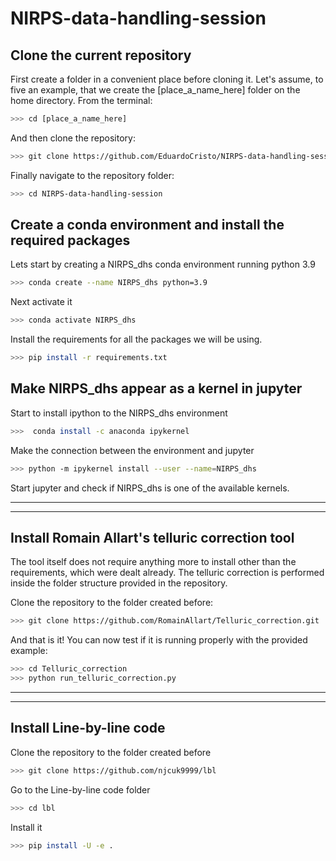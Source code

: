 # NIRPS-data-handling-session

## Clone the current repository

First create a folder in a convenient place before cloning it. Let's assume, to five an example, that we create the [place_a_name_here] folder on the home directory. From the terminal:

``` bash
>>> cd [place_a_name_here]
```
And then clone the repository:

``` bash
>>> git clone https://github.com/EduardoCristo/NIRPS-data-handling-session.git
```

Finally navigate to the repository folder:

``` bash
>>> cd NIRPS-data-handling-session
```

## Create a conda environment and install the required packages

Lets start by creating a NIRPS_dhs conda environment running python 3.9

``` bash
>>> conda create --name NIRPS_dhs python=3.9
```

Next activate it

``` bash
>>> conda activate NIRPS_dhs
```

Install the requirements for all the packages we will be using.

``` bash
>>> pip install -r requirements.txt
```

## Make NIRPS_dhs appear as a kernel in jupyter

Start to install ipython to the NIRPS_dhs environment

``` bash
>>>  conda install -c anaconda ipykernel
```

Make the connection between the environment and jupyter
``` bash
>>> python -m ipykernel install --user --name=NIRPS_dhs
```

Start jupyter and check if NIRPS_dhs is one of the available kernels.

****
****

## Install Romain Allart's telluric correction tool
The tool itself does not require anything more to install other than the requirements, which were dealt already. The telluric correction is performed inside the folder structure provided in the repository.

Clone the repository to the folder created before:

``` bash
>>> git clone https://github.com/RomainAllart/Telluric_correction.git
```

And that is it! You can now test if it is running properly with the provided example:

``` bash
>>> cd Telluric_correction
>>> python run_telluric_correction.py
```

****
****


## Install Line-by-line code


Clone the repository to the folder created before

``` bash
>>> git clone https://github.com/njcuk9999/lbl
```
Go to the Line-by-line code folder

``` bash
>>> cd lbl
```

Install it

``` bash
>>> pip install -U -e .
```